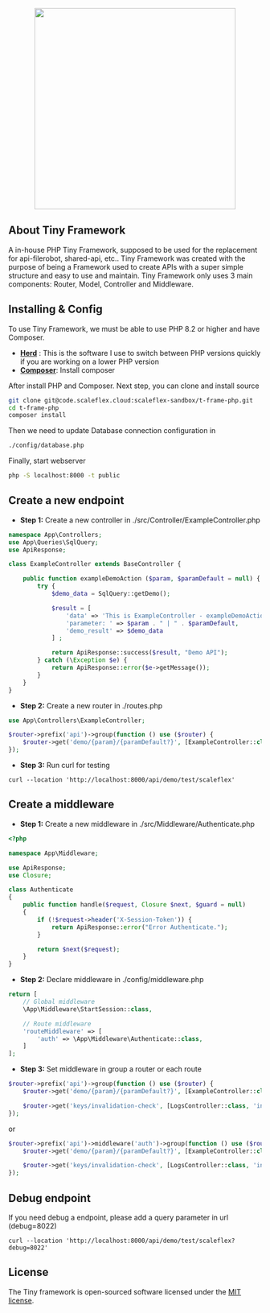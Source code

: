 <p align="center"><a href="https://laravel.com" target="_blank"><img src="https://assets-global.website-files.com/623086c828f7c9787009cf20/65d708d34f30f4ccb58b5ea2_logo-scaleflex.svg" width="400"></a></p>

## About Tiny Framework

A in-house PHP Tiny Framework, supposed to be used for the replacement for api-filerobot, shared-api, etc..
Tiny Framework was created with the purpose of being a Framework used to create APIs with a super simple structure and easy to use and maintain. Tiny Framework only uses 3 main components: Router, Model, Controller and Middleware.

## Installing & Config
To use Tiny Framework, we must be able to use PHP 8.2 or higher and have Composer.

- **[Herd](https://herd.laravel.com/)** : This is the software I use to switch between PHP versions quickly if you are working on a lower PHP version
- **[Composer](https://getcomposer.org/download/)**: Install composer

After install PHP and Composer. Next step, you can clone and install source
```bash
git clone git@code.scaleflex.cloud:scaleflex-sandbox/t-frame-php.git
cd t-frame-php
composer install
```
Then we need to update Database connection configuration in
```bash
./config/database.php
```

Finally, start webserver
```bash
php -S localhost:8000 -t public
```

## Create a new endpoint

* **Step 1:** Create a new controller in ./src/Controller/ExampleController.php
```php
namespace App\Controllers;
use App\Queries\SqlQuery;
use ApiResponse;

class ExampleController extends BaseController {

    public function exampleDemoAction ($param, $paramDefault = null) {
        try {
            $demo_data = SqlQuery::getDemo();

            $result = [
                'data' => 'This is ExampleController - exampleDemoAction',
                'parameter: ' => $param . " | " . $paramDefault,
                'demo_result' => $demo_data
            ] ;

            return ApiResponse::success($result, "Demo API");
        } catch (\Exception $e) {
            return ApiResponse::error($e->getMessage());
        }
    }
}
```
* **Step 2:** Create a new router in ./routes.php
```php
use App\Controllers\ExampleController;

$router->prefix('api')->group(function () use ($router) {
    $router->get('demo/{param}/{paramDefault?}', [ExampleController::class, 'exampleDemoAction']);
});
```

* **Step 3:** Run curl for testing
```curl
curl --location 'http://localhost:8000/api/demo/test/scaleflex'
```

## Create a middleware
* **Step 1:** Create a new middleware in ./src/Middleware/Authenticate.php
```php
<?php

namespace App\Middleware;

use ApiResponse;
use Closure;

class Authenticate
{
    public function handle($request, Closure $next, $guard = null)
    {
        if (!$request->header('X-Session-Token')) {
            return ApiResponse::error("Error Authenticate.");
        }

        return $next($request);
    }
}
```

* **Step 2:** Declare middleware in ./config/middleware.php
```php
return [
    // Global middleware
    \App\Middleware\StartSession::class,

    // Route middleware
    'routeMiddleware' => [
        'auth' => \App\Middleware\Authenticate::class,
    ]
];
```

* **Step 3:** Set middleware in group a router or each route
```php
$router->prefix('api')->group(function () use ($router) {
    $router->get('demo/{param}/{paramDefault?}', [ExampleController::class, 'exampleDemoAction'])->middleware('auth');

    $router->get('keys/invalidation-check', [LogsController::class, 'invalidationCheck']);
});
```

or

```php
$router->prefix('api')->middleware('auth')->group(function () use ($router) {
    $router->get('demo/{param}/{paramDefault?}', [ExampleController::class, 'exampleDemoAction']);

    $router->get('keys/invalidation-check', [LogsController::class, 'invalidationCheck']);
});
```

## Debug endpoint
If you need debug a endpoint, please add a query parameter in url (debug=8022)
```curl
curl --location 'http://localhost:8000/api/demo/test/scaleflex?debug=8022'
```

## License

The Tiny framework is open-sourced software licensed under the [MIT license](https://opensource.org/licenses/MIT).
